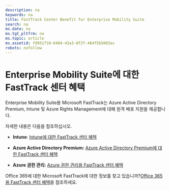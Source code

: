 ```yaml
---
description: na
keywords: na
title: FastTrack Center Benefit for Enterprise Mobility Suite
search: na
ms.date: na
ms.tgt_pltfrm: na
ms.topic: article
ms.assetid: fd951f10-6404-43a3-8f2f-464f5b5003ac
robots: nofollow
---
```

# Enterprise Mobility Suite에 대한 FastTrack 센터 혜택
Enterprise Mobility Suite용 Microsoft FastTrack는 Azure Active Directory Premium, Intune 및 Azure Rights Management에 대해 원격 배포 지원을 제공합니다.

자세한 내용은 다음을 참조하십시오.

-   **Intune**: [Intune에 대한 FastTrack 센터 혜택](../Topic/FastTrack_Center_Benefit_for_Intune.md)

-   **Azure Active Directory Premium:**  [Azure Active Directory Premium에 대한 FastTrack 센터 혜택](../Topic/FastTrack_Center_Benefit_for_Azure_Active_Directory_Premium.md)

-   **Azure 권한 관리:**  [Azure 권한 관리용 FastTrack 센터 혜택](../Topic/FastTrack_Center_Benefit_for_Azure_Rights_Management.md)

Office 365에 대한 Microsoft FastTrack에 대한 정보를 찾고 있습니까?[Office 365용 FastTrack 센터 혜택](https://technet.microsoft.com/library/office-365-onboarding-benefit.aspx)을 참조하세요.

